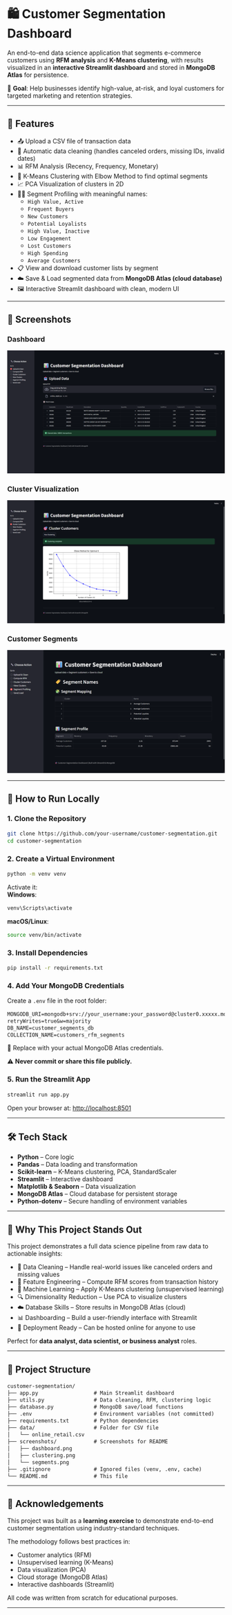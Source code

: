 # 🛍️ Customer Segmentation Dashboard

An end-to-end data science application that segments e-commerce customers using **RFM analysis** and **K-Means clustering**, with results visualized in an **interactive Streamlit dashboard** and stored in **MongoDB Atlas** for persistence.

🎯 **Goal**: Help businesses identify high-value, at-risk, and loyal customers for targeted marketing and retention strategies.

---

## 🔧 Features

- 📤 Upload a CSV file of transaction data  
- 🧹 Automatic data cleaning (handles canceled orders, missing IDs, invalid dates)  
- 📊 RFM Analysis (Recency, Frequency, Monetary)  
- 🧠 K-Means Clustering with Elbow Method to find optimal segments  
- 📈 PCA Visualization of clusters in 2D  
- 🧑‍💼 Segment Profiling with meaningful names:
  - `High Value, Active`
  - `Frequent Buyers`
  - `New Customers`
  - `Potential Loyalists`
  - `High Value, Inactive`
  - `Low Engagement`
  - `Lost Customers`
  - `High Spending`
  - `Average Customers`
- 📋 View and download customer lists by segment  
- ☁️ Save & Load segmented data from **MongoDB Atlas (cloud database)**  
- 🖼️ Interactive Streamlit dashboard with clean, modern UI  

---

## 📸 Screenshots

### Dashboard
![Dashboard](screenshots/dashboard.png)

### Cluster Visualization
![Clusters](screenshots/clustering.png)

### Customer Segments
![Segments](screenshots/segmentation.png)



---

## 🚀 How to Run Locally

### 1. Clone the Repository
```bash
git clone https://github.com/your-username/customer-segmentation.git
cd customer-segmentation
```

### 2. Create a Virtual Environment
```bash
python -m venv venv
```

Activate it:  
**Windows**:
```bash
venv\Scripts\activate
```
**macOS/Linux**:
```bash
source venv/bin/activate
```

### 3. Install Dependencies
```bash
pip install -r requirements.txt
```

### 4. Add Your MongoDB Credentials
Create a `.env` file in the root folder:

```env
MONGODB_URI=mongodb+srv://your_username:your_password@cluster0.xxxxx.mongodb.net/?retryWrites=true&w=majority
DB_NAME=customer_segments_db
COLLECTION_NAME=customers_rfm_segments
```

🔐 Replace with your actual MongoDB Atlas credentials.  

⚠️ **Never commit or share this file publicly.**

### 5. Run the Streamlit App
```bash
streamlit run app.py
```

Open your browser at: [http://localhost:8501](http://localhost:8501)

---

## 🛠️ Tech Stack

- **Python** – Core logic  
- **Pandas** – Data loading and transformation  
- **Scikit-learn** – K-Means clustering, PCA, StandardScaler  
- **Streamlit** – Interactive dashboard  
- **Matplotlib & Seaborn** – Data visualization  
- **MongoDB Atlas** – Cloud database for persistent storage  
- **Python-dotenv** – Secure handling of environment variables  

---

## 🎯 Why This Project Stands Out

This project demonstrates a full data science pipeline from raw data to actionable insights:

- 🧹 Data Cleaning – Handle real-world issues like canceled orders and missing values  
- 🔑 Feature Engineering – Compute RFM scores from transaction history  
- 🤖 Machine Learning – Apply K-Means clustering (unsupervised learning)  
- 🔍 Dimensionality Reduction – Use PCA to visualize clusters  
- ☁️ Database Skills – Store results in MongoDB Atlas (cloud)  
- 📊 Dashboarding – Build a user-friendly interface with Streamlit  
- 🚀 Deployment Ready – Can be hosted online for anyone to use  

Perfect for **data analyst, data scientist, or business analyst** roles.

---

## 📂 Project Structure

```
customer-segmentation/
├── app.py                  # Main Streamlit dashboard
├── utils.py                # Data cleaning, RFM, clustering logic
├── database.py             # MongoDB save/load functions
├── .env                    # Environment variables (not committed)
├── requirements.txt        # Python dependencies
├── data/                   # Folder for CSV file
│   └── online_retail.csv
├── screenshots/            # Screenshots for README
│   ├── dashboard.png
│   ├── clustering.png
│   └── segments.png
├── .gitignore              # Ignored files (venv, .env, cache)
└── README.md               # This file
```

---

## 🙌 Acknowledgements

This project was built as a **learning exercise** to demonstrate end-to-end customer segmentation using industry-standard techniques.

The methodology follows best practices in:

- Customer analytics (RFM)  
- Unsupervised learning (K-Means)  
- Data visualization (PCA)  
- Cloud storage (MongoDB Atlas)  
- Interactive dashboards (Streamlit)  

All code was written from scratch for educational purposes.

---
